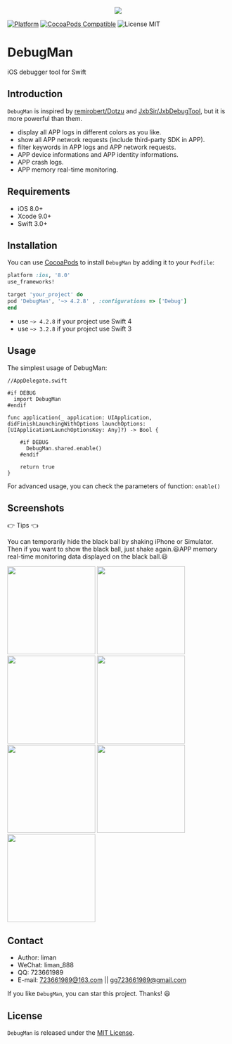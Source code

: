<p align="center">
  <img src ="https://raw.githubusercontent.com/liman123/DebugMan/master/Sources/Resources/images/debugman_logo.png"/>
</p>

[![Platform](https://img.shields.io/cocoapods/p/DebugMan.svg?style=flat)](http://cocoadocs.org/docsets/DebugMan)
[![CocoaPods Compatible](https://img.shields.io/cocoapods/v/DebugMan.svg)](https://img.shields.io/cocoapods/v/DebugMan.svg)
<img src="https://img.shields.io/badge/license-MIT-blue.svg?style=flat" alt="License MIT"/>

# DebugMan

iOS debugger tool for Swift

## Introduction

`DebugMan` is inspired by [remirobert/Dotzu](https://github.com/remirobert/Dotzu) and [JxbSir/JxbDebugTool](https://github.com/JxbSir/JxbDebugTool), but it is more powerful than them.

- display all APP logs in different colors as you like.
- show all APP network requests (include third-party SDK in APP).
- filter keywords in APP logs and APP network requests.
- APP device informations and APP identity informations.
- APP crash logs.
- APP memory real-time monitoring.

## Requirements

- iOS 8.0+
- Xcode 9.0+
- Swift 3.0+

## Installation

You can use [CocoaPods](http://cocoapods.org/) to install `DebugMan` by adding it to your `Podfile`:

```ruby
platform :ios, '8.0'
use_frameworks!

target 'your_project' do
pod 'DebugMan', '~> 4.2.8' , :configurations => ['Debug']
end
```

- use `~> 4.2.8` if your project use Swift 4
- use `~> 3.2.8` if your project use Swift 3

## Usage

The simplest usage of DebugMan:

	//AppDelegate.swift
	
	#if DEBUG
	  import DebugMan
	#endif
	
	func application(_ application: UIApplication, didFinishLaunchingWithOptions launchOptions: [UIApplicationLaunchOptionsKey: Any]?) -> Bool {
	    
	    #if DEBUG
	      DebugMan.shared.enable()
	    #endif
	    
	    return true
	}
    
For advanced usage, you can check the parameters of function: `enable()` 

## Screenshots

👉 Tips 👈

You can temporarily hide the black ball by shaking iPhone or Simulator. Then if you want to show the black ball, just shake again.😃APP memory real-time monitoring data displayed on the black ball.😃

<img src="https://raw.githubusercontent.com/liman123/DebugMan/master/Screenshots/1.png" width="200">
<img src="https://raw.githubusercontent.com/liman123/DebugMan/master/Screenshots/2.png" width="200">
<img src="https://raw.githubusercontent.com/liman123/DebugMan/master/Screenshots/3.png" width="200">
<img src="https://raw.githubusercontent.com/liman123/DebugMan/master/Screenshots/4.png" width="200">
<img src="https://raw.githubusercontent.com/liman123/DebugMan/master/Screenshots/5.png" width="200">
<img src="https://raw.githubusercontent.com/liman123/DebugMan/master/Screenshots/6.png" width="200">
<img src="https://raw.githubusercontent.com/liman123/DebugMan/master/Screenshots/7.png" width="200">

## Contact

* Author: liman
* WeChat: liman_888
* QQ: 723661989
* E-mail: 723661989@163.com || gg723661989@gmail.com

If you like `DebugMan`, you can star this project. Thanks! 😃

## License

`DebugMan` is released under the [MIT License](http://www.opensource.org/licenses/MIT).
